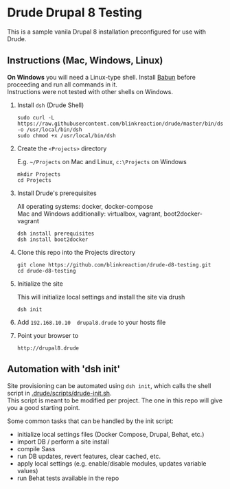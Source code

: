 # Drude Drupal 8 Testing

This is a sample vanila Drupal 8 installation preconfigured for use with Drude.  

## Instructions (Mac, Windows, Linux)

**On Windows** you will need a Linux-type shell. Install [Babun](http://babun.github.io/) before proceeding and run all commands in it.  
Instructions were not tested with other shells on Windows.

1. Install `dsh` (Drude Shell)

    ```
    sudo curl -L https://raw.githubusercontent.com/blinkreaction/drude/master/bin/dsh  -o /usr/local/bin/dsh
    sudo chmod +x /usr/local/bin/dsh
    ```

2. Create the `<Projects>` directory
    
    E.g. `~/Projects` on Mac and Linux, `c:\Projects` on Windows
    
    ```
    mkdir Projects
    cd Projects
    ```

3. Install Drude's prerequisites
    
    All operating systems: docker, docker-compose  
    Mac and Windows additionally: virtualbox, vagrant, boot2docker-vagrant 

    ```
    dsh install prerequisites
    dsh install boot2docker
    ```
    
4. Clone this repo into the Projects directory

    ```
    git clone https://github.com/blinkreaction/drude-d8-testing.git
    cd drude-d8-testing
    ```

5. Initialize the site

    This will initialize local settings and install the site via drush

    ```
    dsh init
    ```

6. Add `192.168.10.10  drupal8.drude` to your hosts file

7. Point your browser to

    ```
    http://drupal8.drude
    ```


## Automation with 'dsh init'

Site provisioning can be automated using `dsh init`, which calls the shell script in [.drude/scripts/drude-init.sh](.drude/scripts/drude-init.sh).  
This script is meant to be modified per project. The one in this repo will give you a good starting point.

Some common tasks that can be handled by the init script:

- initialize local settings files (Docker Compose, Drupal, Behat, etc.)
- import DB / perform a site install
- compile Sass
- run DB updates, revert features, clear cached, etc.
- apply local settings (e.g. enable/disable modules, updates variable values)
- run Behat tests available in the repo
